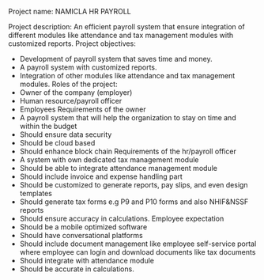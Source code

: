 Project name: NAMICLA HR PAYROLL

Project description:
 An efficient payroll system that ensure integration of different modules like attendance and tax management modules with customized reports.
Project objectives:
-	Development of payroll system that saves time and money.
-	A payroll system with customized reports.
-	Integration of other modules like attendance and tax management modules.
Roles of the project:
-	Owner of the company (employer)
-	Human resource/payroll officer
-	Employees
 Requirements of the owner
-	A payroll system that will help the organization to stay on time and within the budget
-	Should ensure data security
-	Should be cloud based
-	Should enhance block chain
Requirements of the hr/payroll officer
-	A system with own dedicated tax management module
-	Should be able to integrate attendance management module
-	Should include invoice and expense handling part
-	Should be customized to generate reports, pay slips, and even design templates
-	Should generate tax forms e.g P9 and P10 forms and also NHIF&NSSF reports
-	Should ensure accuracy in calculations.
Employee expectation
-	Should be a mobile optimized software
-	Should have conversational platforms
-	Should include document management like employee self-service portal where employee can login and download documents like tax documents
-	Should integrate with attendance module
-	Should be accurate in calculations.
